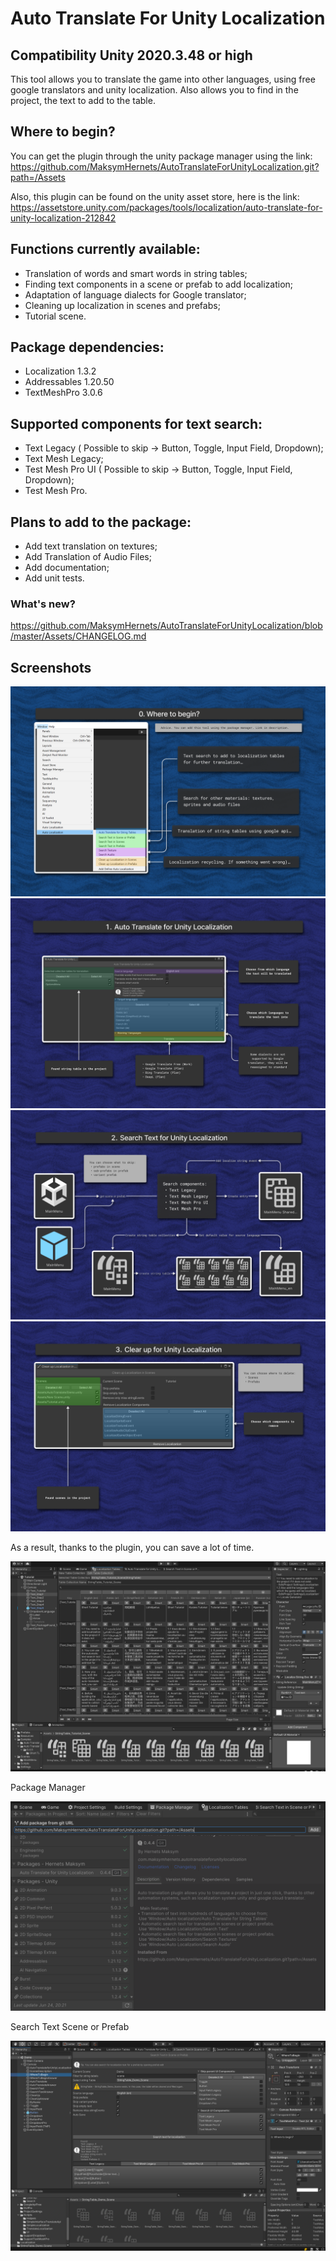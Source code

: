 # Auto Translate For Unity Localization
## Compatibility Unity 2020.3.48 or high

This tool allows you to translate the game into other languages, using free google translators and unity localization. Also allows you to find in the project, the text to add to the table.

## Where to begin?
You can get the plugin through the unity package manager using the link:
https://github.com/MaksymHernets/AutoTranslateForUnityLocalization.git?path=/Assets

Also, this plugin can be found on the unity asset store, here is the link:  
https://assetstore.unity.com/packages/tools/localization/auto-translate-for-unity-localization-212842

## Functions currently available:
- Translation of words and smart words in string tables;
- Finding text components in a scene or prefab to add localization;
- Adaptation of language dialects for Google translator;
- Cleaning up localization in scenes and prefabs;
- Tutorial scene.

## Package dependencies:
- Localization 1.3.2
- Addressables 1.20.50
- TextMeshPro 3.0.6

## Supported components for text search:
- Text Legacy ( Possible to skip -> Button, Toggle, Input Field, Dropdown);
- Text Mesh Legacy;
- Test Mesh Pro UI ( Possible to skip -> Button, Toggle, Input Field, Dropdown);
- Test Mesh Pro.

## Plans to add to the package:
- Add text translation on textures;
- Add Translation of Audio Files;
- Add documentation;
- Add unit tests.

### What's new?  
https://github.com/MaksymHernets/AutoTranslateForUnityLocalization/blob/master/Assets/CHANGELOG.md

## Screenshots

![GitHub Logo](/Screenshots/Screenshots0.png)
![GitHub Logo](/Screenshots/Screenshots1.png)
![GitHub Logo](/Screenshots/Screenshots2.png)
![GitHub Logo](/Screenshots/Screenshots3.png)

As a result, thanks to the plugin, you can save a lot of time.

![GitHub Logo](/Screenshots/ResultStringTable.png)

Package Manager

![GitHub Logo](/Screenshots/PackageManager.png)

Search Text Scene or Prefab

![GitHub Logo](/Screenshots/SearchTextSceneWIndow.png)
